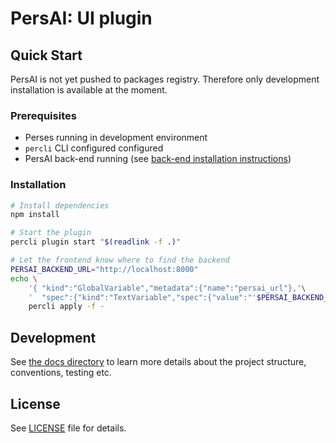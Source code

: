 # PersAI: UI plugin

## Quick Start

PersAI is not yet pushed to packages registry. Therefore only development
installation is available at the moment.

### Prerequisites

- Perses running in development environment
- `percli` CLI configured configured
- PersAI back-end running (see [back-end installation instructions](../backend/README.md#quick-start))

### Installation

```bash
# Install dependencies
npm install

# Start the plugin
percli plugin start "$(readlink -f .)"

# Let the frontend know where to find the backend
PERSAI_BACKEND_URL="http://localhost:8000"
echo \
    '{ "kind":"GlobalVariable","metadata":{"name":"persai_url"},'\
    '  "spec":{"kind":"TextVariable","spec":{"value":"'$PERSAI_BACKEND_URL'"}}}'| \
    percli apply -f -
```


## Development

See [the docs directory](./docs) to learn more details about the project
structure, conventions, testing etc.

## License

See [LICENSE](LICENSE) file for details.
